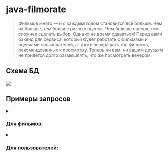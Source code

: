 # java-filmorate

> Фильмов много — и с каждым годом становится всё больше.
> Чем их больше, тем больше разных оценок.
> Чем больше оценок, тем сложнее сделать выбор.
> Однако не время сдаваться!
> Перед вами бэкенд для сервиса, который будет 
> работать с фильмами и оценками пользователей, а также
> возвращать топ фильмов, рекомендованных к просмотру.
> Теперь ни вам, ни вашим друзьям не придётся долго размышлять,
> что же посмотреть вечером.

## Схема БД
![](https://github.com/IvanMarakanov/java-filmorate/blob/main/src/main/resources/schema.png?raw=true)

## Примеры запросов
<details>
    <summary><h3>Для фильмов:</h3></summary>
    
* Получение списка всех фильмов:
```SQL
SELECT *
FROM films;
```
* Получение информации по фильму по его id:
```SQL
SELECT *
FROM films
WHERE films.film_id = <?>; -- id фильма
```   
</details>

<details>
    <summary><h3>Для пользователей:</h3></summary>

* Получение списка всех пользователей:
```SQL
SELECT *
FROM users;
```

* Получение информации по пользователю по его id:
```SQL
SELECT *
FROM users
WHERE users.user_id = <?>; -- id пользователя
```   
</details>
